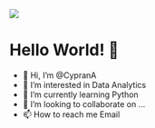 ![](img/)

# Hello World! 👋
- 👋 Hi, I’m @CypranA
- 👀 I’m interested in Data Analytics
- 🌱 I’m currently learning Python
- 💞️ I’m looking to collaborate on ...
- 📫 How to reach me Email

<!---
CypranA/CypranA is a ✨ special ✨ repository because its `README.md` (this file) appears on your GitHub profile.
You can click the Preview link to take a look at your changes.
--->
